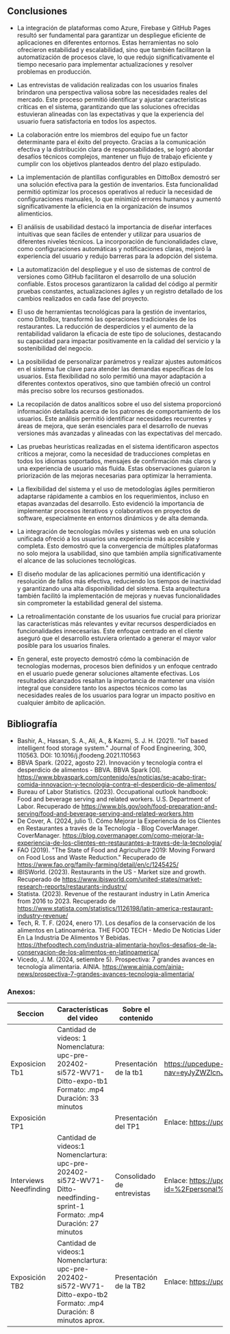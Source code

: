 ## Conclusiones
* La integración de plataformas como Azure, Firebase y GitHub Pages resultó ser fundamental para garantizar un despliegue eficiente de aplicaciones en diferentes entornos. Estas herramientas no solo ofrecieron estabilidad y escalabilidad, sino que también facilitaron la automatización de procesos clave, lo que redujo significativamente el tiempo necesario para implementar actualizaciones y resolver problemas en producción.

* Las entrevistas de validación realizadas con los usuarios finales brindaron una perspectiva valiosa sobre las necesidades reales del mercado. Este proceso permitió identificar y ajustar características críticas en el sistema, garantizando que las soluciones ofrecidas estuvieran alineadas con las expectativas y que la experiencia del usuario fuera satisfactoria en todos los aspectos.

* La colaboración entre los miembros del equipo fue un factor determinante para el éxito del proyecto. Gracias a la comunicación efectiva y la distribución clara de responsabilidades, se logró abordar desafíos técnicos complejos, mantener un flujo de trabajo eficiente y cumplir con los objetivos planteados dentro del plazo estipulado.

* La implementación de plantillas configurables en DittoBox demostró ser una solución efectiva para la gestión de inventarios. Esta funcionalidad permitió optimizar los procesos operativos al reducir la necesidad de configuraciones manuales, lo que minimizó errores humanos y aumentó significativamente la eficiencia en la organización de insumos alimenticios.

* El análisis de usabilidad destacó la importancia de diseñar interfaces intuitivas que sean fáciles de entender y utilizar para usuarios de diferentes niveles técnicos. La incorporación de funcionalidades clave, como configuraciones automáticas y notificaciones claras, mejoró la experiencia del usuario y redujo barreras para la adopción del sistema.

* La automatización del despliegue y el uso de sistemas de control de versiones como GitHub facilitaron el desarrollo de una solución confiable. Estos procesos garantizaron la calidad del código al permitir pruebas constantes, actualizaciones ágiles y un registro detallado de los cambios realizados en cada fase del proyecto.

* El uso de herramientas tecnológicas para la gestión de inventarios, como DittoBox, transformó las operaciones tradicionales de los restaurantes. La reducción de desperdicios y el aumento de la rentabilidad validaron la eficacia de este tipo de soluciones, destacando su capacidad para impactar positivamente en la calidad del servicio y la sostenibilidad del negocio.

* La posibilidad de personalizar parámetros y realizar ajustes automáticos en el sistema fue clave para atender las demandas específicas de los usuarios. Esta flexibilidad no solo permitió una mayor adaptación a diferentes contextos operativos, sino que también ofreció un control más preciso sobre los recursos gestionados.

* La recopilación de datos analíticos sobre el uso del sistema proporcionó información detallada acerca de los patrones de comportamiento de los usuarios. Este análisis permitió identificar necesidades recurrentes y áreas de mejora, que serán esenciales para el desarrollo de nuevas versiones más avanzadas y alineadas con las expectativas del mercado.

* Las pruebas heurísticas realizadas en el sistema identificaron aspectos críticos a mejorar, como la necesidad de traducciones completas en todos los idiomas soportados, mensajes de confirmación más claros y una experiencia de usuario más fluida. Estas observaciones guiaron la priorización de las mejoras necesarias para optimizar la herramienta.

* La flexibilidad del sistema y el uso de metodologías ágiles permitieron adaptarse rápidamente a cambios en los requerimientos, incluso en etapas avanzadas del desarrollo. Esto evidenció la importancia de implementar procesos iterativos y colaborativos en proyectos de software, especialmente en entornos dinámicos y de alta demanda.

* La integración de tecnologías móviles y sistemas web en una solución unificada ofreció a los usuarios una experiencia más accesible y completa. Esto demostró que la convergencia de múltiples plataformas no solo mejora la usabilidad, sino que también amplía significativamente el alcance de las soluciones tecnológicas.

* El diseño modular de las aplicaciones permitió una identificación y resolución de fallos más efectiva, reduciendo los tiempos de inactividad y garantizando una alta disponibilidad del sistema. Esta arquitectura también facilitó la implementación de mejoras y nuevas funcionalidades sin comprometer la estabilidad general del sistema.

* La retroalimentación constante de los usuarios fue crucial para priorizar las características más relevantes y evitar recursos desperdiciados en funcionalidades innecesarias. Este enfoque centrado en el cliente aseguró que el desarrollo estuviera orientado a generar el mayor valor posible para los usuarios finales.

* En general, este proyecto demostró cómo la combinación de tecnologías modernas, procesos bien definidos y un enfoque centrado en el usuario puede generar soluciones altamente efectivas. Los resultados alcanzados resaltan la importancia de mantener una visión integral que considere tanto los aspectos técnicos como las necesidades reales de los usuarios para lograr un impacto positivo en cualquier ámbito de aplicación.


## Bibliografía
* Bashir, A., Hassan, S. A., Ali, A., & Kazmi, S. J. H. (2021). "IoT based intelligent food storage system." Journal of Food Engineering, 300, 110563. DOI: 10.1016/j.jfoodeng.2021.110563
* BBVA Spark. (2022, agosto 22). Innovación y tecnología contra el desperdicio de alimentos - BBVA. BBVA Spark [OI]. https://www.bbvaspark.com/contenido/es/noticias/se-acabo-tirar-comida-innovacion-y-tecnologia-contra-el-desperdicio-de-alimentos/
* Bureau of Labor Statistics. (2023). Occupational outlook handbook: Food and beverage serving and related workers. U.S. Department of Labor. Recuperado de https://www.bls.gov/ooh/food-preparation-and-serving/food-and-beverage-serving-and-related-workers.htm
* De Cover, A. (2024, julio 1). Cómo Mejorar la Experiencia de los Clientes en Restaurantes a través de la Tecnología - Blog CoverManager. CoverManager. https://blog.covermanager.com/como-mejorar-la-experiencia-de-los-clientes-en-restaurantes-a-traves-de-la-tecnologia/
* FAO (2019). "The State of Food and Agriculture 2019: Moving Forward on Food Loss and Waste Reduction." Recuperado de https://www.fao.org/family-farming/detail/en/c/1245425/
* IBISWorld. (2023). Restaurants in the US - Market size and growth. Recuperado de https://www.ibisworld.com/united-states/market-research-reports/restaurants-industry/
* Statista. (2023). Revenue of the restaurant industry in Latin America from 2016 to 2023. Recuperado de https://www.statista.com/statistics/1126198/latin-america-restaurant-industry-revenue/
* Tech, R. T. F. (2024, enero 17). Los desafíos de la conservación de los alimentos en Latinoamérica. THE FOOD TECH - Medio De Noticias Líder En La Industria De Alimentos Y Bebidas. https://thefoodtech.com/industria-alimentaria-hoy/los-desafios-de-la-conservacion-de-los-alimentos-en-latinoamerica/
* Vicedo, J. M. (2024, setiembre 5). Prospectiva: 7 grandes avances en tecnología alimentaria. AINIA. https://www.ainia.com/ainia-news/prospectiva-7-grandes-avances-tecnologia-alimentaria/




### Anexos:

| **Seccion**    | **Características del video**                                                                                                                   | **Sobre el contenido**     | Integracion y entrega |
|----------------|-------------------------------------------------------------------------------------------------------------------------------------------------|----------------------------|----------------------|
| Exposicion Tb1 | Cantidad de videos: 1 <br>Nomenclatura: <br> upc-pre-202402-si572-WV71-Ditto-expo-tb1 <br>Formato: .mp4 <br>Duración: 33 minutos                | Presentación de la tb1     |https://upcedupe-my.sharepoint.com/:v:/g/personal/u20211d744_upc_edu_pe/ESYno-fhaBBJiIjt70tGougBmdAW0Y2RzB4bNjpfh9d35w?nav=eyJyZWZlcnJhbEluZm8iOnsicmVmZXJyYWxBcHAiOiJPbmVEcml2ZUZvckJ1c2luZXNzIiwicmVmZXJyYWxBcHBQbGF0Zm9ybSI6IldlYiIsInJlZmVycmFsTW9kZSI6InZpZXciLCJyZWZlcnJhbFZpZXciOiJNeUZpbGVzTGlua0NvcHkifX0&e=ROpuWg                       |
| Exposición TP1 |                                                                                                                                                 | Presentación del TP1       | Enlace: https://upcedupe-my.sharepoint.com/:f:/g/personal/u20211d744_upc_edu_pe/EnVsFLeOEkNCg5JVfbGVa9kBm7LaZezfMF0mUh41a1I3Hg?e=wmFtW5 |
| Interviews Needfinding | Cantidad de videos:1 <br> Nomenclartura: <br> upc-pre-202402-si572-WV71-Ditto-needfinding-sprint-1 <br> Formato: .mp4 <br> Duración: 27 minutos | Consolidado de entrevistas | Enlace: https://upcedupe-my.sharepoint.com/personal/u202121975_upc_edu_pe/_layouts/15/stream.aspx?id=%2Fpersonal%2Fu202121975%5Fupc%5Fedu%5Fpe%2FDocuments%2FEntrevistas%5FDittobox%2Emp4&ga=1&referrer=StreamWebApp%2EWeb&referrerScenario=AddressBarCopied%2Eview%2E942792a6%2Dd4e5%2D441d%2Daace%2Dbacfd9c46abd |
| Exposición TB2 | Cantidad de videos:1 <br> Nomenclartura: <br> upc-pre-202402-si572-WV71-Ditto-expo-tb2 <br> Formato: .mp4 <br> Duración: 8 minutos aprox.| Presentación de la TB2| Enlace: https://upcedupe-my.sharepoint.com/:f:/g/personal/u20211d744_upc_edu_pe/EgPnDM8VtqxAvB4gZq_72ygBd-uV3sBr6_2vykdaSZSCeg?e=58dT63 |




